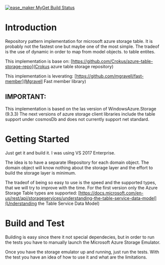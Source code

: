 [![ease_maker MyGet Build Status](https://www.myget.org/BuildSource/Badge/ease_maker?identifier=006b227d-9186-4a06-9023-ebd3070fd3ad)](https://www.myget.org/)

# Introduction 
Repository pattern implementation for microsoft azure storage table.
It is probably not the fastest one but maybe one of the most simple.
The tradeof is the use of dynamic in order to map from model objects. to table entites.

This implementation is base on: 
[https://github.com/Crokus/azure-table-storage-repo](Crokus azure table storage repository)

This implementation is leverating:
[https://github.com/mgravell/fast-member](Mgravell Fast member library)

## IMPORTANT: 
This implementation is based on the las version of WindowsAzure.Storage (9.3.3) 
The next versions of azure storage client libraries include the table support under cosmosDb and does not currently support net standard.

# Getting Started
Just get it and build it. I was using VS 2017 Enterprise.

The idea is to have a separate IRepository for each domain object. 
The domain object will know nothing about the storage layer and the effort to build the storage layer is minimum.

The tradeof of being so easy to use is the speed and the supported types, that we will try to improve with the time.
For the first version only the Azure Storage Table types are supported:
[https://docs.microsoft.com/en-us/rest/api/storageservices/understanding-the-table-service-data-model](Understanding the Table Service Data Model)


# Build and Test
Building is easy since there it not special dependecies, 
but in order to run the tests you have to manually launch the Microsoft Azure Storage Emulator.

Once you have the storage emulator up and running, just run the tests.
With the test you have an idea of how to use it and what are the limitations.


